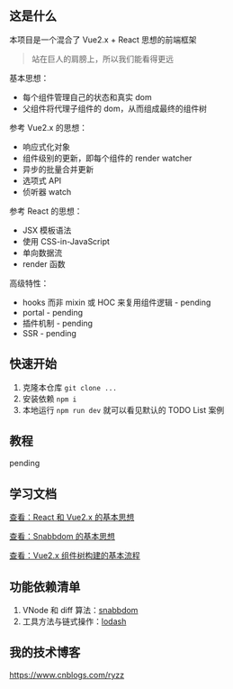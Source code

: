 ## 这是什么

本项目是一个混合了 Vue2.x + React 思想的前端框架

> 站在巨人的肩膀上，所以我们能看得更远

基本思想：

- 每个组件管理自己的状态和真实 dom
- 父组件将代理子组件的 dom，从而组成最终的组件树

参考 Vue2.x 的思想：

- 响应式化对象
- 组件级别的更新，即每个组件的 render watcher
- 异步的批量合并更新
- 选项式 API
- 侦听器 watch

参考 React 的思想：

- JSX 模板语法
- 使用 CSS-in-JavaScript
- 单向数据流
- render 函数

高级特性：

- hooks 而非 mixin 或 HOC 来复用组件逻辑 - pending
- portal - pending
- 插件机制 - pending
- SSR - pending

## 快速开始

1. 克隆本仓库 `git clone ...`
2. 安装依赖 `npm i`
3. 本地运行 `npm run dev` 就可以看见默认的 TODO List 案例

## 教程

pending

## 学习文档

[<span style="text-decoration: underline;">查看：React 和 Vue2.x 的基本思想</span>](/docs/React.vs.Vue.md)

[<span style="text-decoration: underline;">查看：Snabbdom 的基本思想</span>](/docs/Snabbdom基本思想.md)

[<span style="text-decoration: underline;">查看：Vue2.x 组件树构建的基本流程</span>](/docs/Vue组件树构建的流程.md)

## 功能依赖清单

1. VNode 和 diff 算法：[snabbdom](https://github.com/snabbdom/snabbdom)
2. 工具方法与链式操作：[lodash](https://github.com/lodash/lodash)

## 我的技术博客

https://www.cnblogs.com/ryzz
